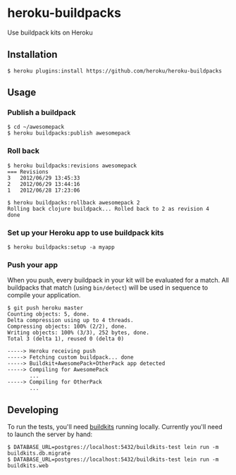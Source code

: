 # heroku-buildpacks

Use buildpack kits on Heroku

## Installation

    $ heroku plugins:install https://github.com/heroku/heroku-buildpacks

## Usage

### Publish a buildpack

	$ cd ~/awesomepack
	$ heroku buildpacks:publish awesomepack

### Roll back

    $ heroku buildpacks:revisions awesomepack
    === Revisions
    3   2012/06/29 13:45:33
    2   2012/06/29 13:44:16
    1   2012/06/28 17:23:06

    $ heroku buildpacks:rollback awesomepack 2
    Rolling back clojure buildpack... Rolled back to 2 as revision 4
    done

### Set up your Heroku app to use buildpack kits

	$ heroku buildpacks:setup -a myapp

### Push your app

When you push, every buildpack in your kit will be evaluated for a match. All buildpacks that match (using `bin/detect`) will be used in sequence to compile your application.

	$ git push heroku master
	Counting objects: 5, done.
	Delta compression using up to 4 threads.
	Compressing objects: 100% (2/2), done.
	Writing objects: 100% (3/3), 252 bytes, done.
	Total 3 (delta 1), reused 0 (delta 0)

	-----> Heroku receiving push
	-----> Fetching custom buildpack... done
	-----> Buildkit+AwesomePack+OtherPack app detected
	-----> Compiling for AwesomePack
	       ...
	-----> Compiling for OtherPack
	       ...

## Developing

To run the tests, you'll need
[buildkits](https://github.com/heroku/buildkits) running locally.
Currently you'll need to launch the server by hand:

    $ DATABASE_URL=postgres://localhost:5432/buildkits-test lein run -m buildkits.db.migrate
    $ DATABASE_URL=postgres://localhost:5432/buildkits-test lein run -m buildkits.web
